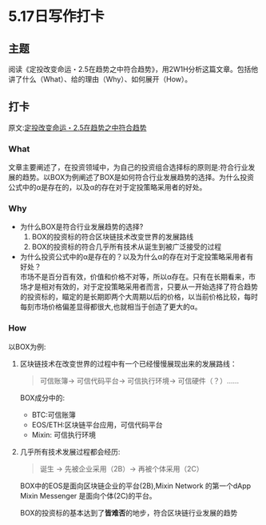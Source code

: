 # 5.17日写作打卡

## 主题
阅读《定投改变命运・2.5在趋势之中符合趋势》，用2W1H分析这篇文章。包括他讲了什么（What）、给的理由（Why）、如何展开（How）。

## 打卡
原文:[定投改变命运・2.5在趋势之中符合趋势](https://ri.firesbox.com/#/cn/?id=_25-%e5%9c%a8%e8%b6%8b%e5%8a%bf%e4%b9%8b%e4%b8%ad%e7%ac%a6%e5%90%88%e8%b6%8b%e5%8a%bf)
### What  

文章主要阐述了，在投资领域中，为自己的投资组合选择标的原则是:符合行业发展的趋势。以BOX为例阐述了BOX是如何符合行业发展趋势的选择。为什么投资公式中的α是存在的，以及α的存在对于定投策略采用者的好处。
### Why  

- 为什么BOX是符合行业发展趋势的选择?
    1. BOX的投资标的符合区块链技术改变世界的发展路线
    2. BOX的投资标的符合几乎所有技术从诞生到被广泛接受的过程
- 为什么投资公式中的α是存在的？以及为什么α的存在对于定投策略采用者有好处？  
市场不是百分百有效，价值和价格不对等，所以α存在。只有在长期看来，市场才是相对有效的，对于定投策略采用者而言，只要从一开始选择了符合趋势的投资标的，瞄定的是长期即两个大周期以后的价格，以当前价格比较，每时每刻市场价格偏差显得都很大,也就相当于创造了更大的α。
### How
以BOX为例:  

1. 区块链技术在改变世界的过程中有一个已经慢慢展现出来的发展路线：
    > 可信账簿→ 可信代码平台→ 可信执行环境→ 可信硬件（？）……  

    BOX成分中的:  
    - BTC:可信账簿
    - EOS/ETH:区块链平台应用，可信代码平台
    - Mixin: 可信执行环境  

2. 几乎所有技术发展过程都会经历:  
    > 诞生 → 先被企业采用（2B）→ 再被个体采用（2C）

    BOX中的EOS是面向区块链企业的平台(2B),Mixin Network 的第一个dApp Mixin Messenger 是面向个体(2C)的平台。 
    
    BOX的投资标的基本达到了**皆难否**的地步，符合区块链行业发展的趋势

